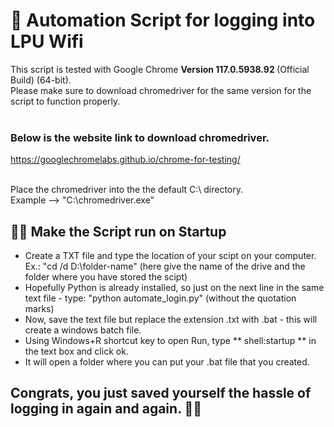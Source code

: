 # 🤖 Automation Script for logging into LPU Wifi

This script is tested with Google Chrome <b>Version 117.0.5938.92 </b> (Official Build) (64-bit).
<br> Please make sure to download chromedriver for the same version for the script to function properly.
<br>
<br>
### Below is the website link to download chromedriver.
https://googlechromelabs.github.io/chrome-for-testing/ 

<br>
Place the chromedriver into the the default C:\ directory. <br>
Example --> "C:\chromedriver.exe"

## 👨‍💻 Make the Script run on Startup 
- Create a TXT file and type the location of your scipt on your computer. Ex.: "cd /d D:\folder-name" (here give the name of the drive and the folder where you have stored the scipt)
- Hopefully Python is already installed, so just on the next line in the same text file - type: "python automate_login.py"  (without the quotation marks)
- Now, save the text file but replace the extension .txt with .bat - this will create a windows batch file.
- Using Windows+R shortcut key to open Run, type ** shell:startup ** in the text box and click ok.
- It will open a folder where you can put your .bat file that you created.

## Congrats, you just saved yourself the hassle of logging in again and again. 🥳🥳
